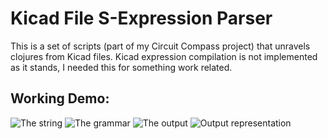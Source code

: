 # Kicad File S-Expression Parser 

This is a set of scripts (part of my Circuit Compass project) that unravels clojures from
Kicad files. Kicad expression compilation is not implemented as it stands, I needed this for
something work related. 

## Working Demo: 
![The string](path "imgs/1.png")
![The grammar](path "imgs/2.png")
![The output](path "imgs/3.png")
![Output representation](path "imgs/4.png")
